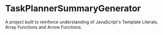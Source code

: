 # TaskPlannerSummaryGenerator
A project built to reinforce understanding of JavaScript's Template Literals, Array Functions and Arrow Functions.

